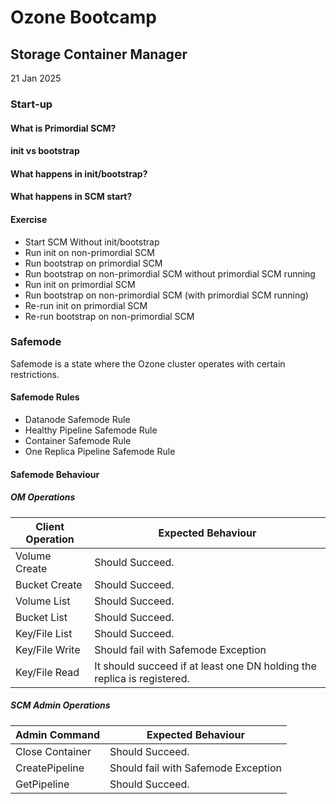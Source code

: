 # Ozone Bootcamp
## Storage Container Manager
21 Jan 2025

### Start-up
#### What is Primordial SCM?
#### init vs bootstrap
#### What happens in init/bootstrap?
#### What happens in SCM start?
#### Exercise
- Start SCM Without init/bootstrap
- Run init on non-primordial SCM
- Run bootstrap on primordial SCM
- Run bootstrap on non-primordial SCM without primordial SCM running
- Run init on primordial SCM
- Run bootstrap on non-primordial SCM (with primordial SCM running)
- Re-run init on primordial SCM
- Re-run bootstrap on non-primordial SCM

### Safemode
Safemode is a state where the Ozone cluster operates with certain restrictions.

#### Safemode Rules
- Datanode Safemode Rule
- Healthy Pipeline Safemode Rule
- Container Safemode Rule
- One Replica Pipeline Safemode Rule
#### Safemode Behaviour
##### OM Operations
| Client Operation | Expected Behaviour |
|------------------|--------------------|
| Volume Create    | Should Succeed.    |
| Bucket Create    | Should Succeed.    |
| Volume List      | Should Succeed.    |
| Bucket List      | Should Succeed.    |
| Key/File List    | Should Succeed.    |
| Key/File Write   | Should fail with Safemode Exception |
| Key/File Read    | It should succeed if at least one DN holding the replica is registered. |

##### SCM Admin Operations
| Admin Command    |Expected Behaviour |
|------------------|-------------------|
|Close Container   | Should Succeed.   |
|CreatePipeline    | Should fail with Safemode Exception |
|GetPipeline       | Should Succeed.   |
